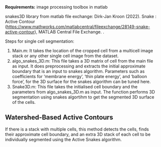 
**Requirements:**
image processing toolbox in matlab 

snakes3D library from matlab file exchange:  Dirk-Jan Kroon (2022). Snake : Active Contour (https://www.mathworks.com/matlabcentral/fileexchange/28149-snake-active-contour), MATLAB Central File Exchange. .

Steps for single cell segmentation:
1. Main.m: It takes the location of the cropped cell from a multicell image stack or any other single cell image from the dataset.
2. algo_snakes_3D.m: This file takes a 3D matrix of cell from the main file as input. It does preprocessing and extracts the initial approximate boundary that is an input to snakes algorithm. Parameters such as coefficients for ‘membrane energy’, ‘thin plate energy’, and ‘balloon force’, for the 3D surface for the snakes algorithm can be tuned here.
3. Snake3D.m: This file takes the initialised cell boundary and the parameters from algo_snakes_3D.m as input. The function performs 3D segmentation using snakes algortihm to get the segmented 3D surface of the cells. 


## Watershed-Based Active Contours

If there is a stack with multiple cells, this method detects the cells, finds their approximate cell boundary, and an extra 3D stack of each cell to be individually segmented using the Active Snakes algorithm. 
